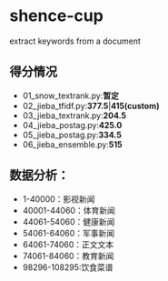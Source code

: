 # shence-cup

extract keywords from a document

## 得分情况

- 01_snow_textrank.py:**暂定**
- 02_jieba_tfidf.py:**377.5**|**415(custom)**
- 03_jieba_textrank.py:**204.5**
- 04_jieba_postag.py:**425.0**
- 05_jieba_postag.py:**334.5**
- 06_jieba_ensemble.py:**515**
## 数据分析：
- 1-40000：影视新闻
- 40001-44060：体育新闻
- 44061-54060：健康新闻
- 54061-64060：军事新闻
- 64061-74060：正文文本
- 74061-84060：教育新闻
- 98296-108295:饮食菜谱